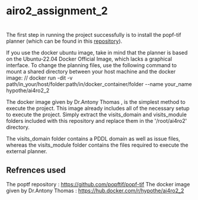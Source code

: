 # airo2_assignment_2


#
The first step in running the project successfully is to install the popf-tif planner (which can be found in this [repository](https://github.com/popftif/popf-tif )).

If you use the docker ubuntu image, take in mind that the planner is based on the Ubuntu-22.04 Docker Official Image, which lacks a graphical interface.
To change the planning files, use the following command to mount a shared directory between your host machine and the docker image: 
// docker run -dit -v path/in_your/host/folder:path/in/docker_container/folder --name your_name hypothe/ai4ro2_2

The docker image given by Dr.Antony Thomas , is the simplest method to execute the project. This image already includes all of the necessary setup to execute the project.
Simply extract the visits_domain and visits_module folders included with this repository and replace them in the '/root/ai4ro2' directory. 

The visits_domain folder contains a PDDL domain as well as issue files, whereas the visits_module folder contains the files required to execute the external planner.



## Refrences used
The poptf repository : https://github.com/popftif/popf-tif 
The docker image given by Dr.Antony Thomas : https://hub.docker.com/r/hypothe/ai4ro2_2
